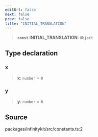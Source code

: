 ```yaml
---
editUrl: false
next: false
prev: false
title: "INITIAL_TRANSLATION"
---
```


> **`const`** **INITIAL\_TRANSLATION**: `Object`

## Type declaration

### x

> **x**: `number` = `0`

### y

> **y**: `number` = `0`

## Source

packages/infinitykit/src/constants.ts:2
